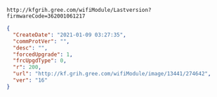 `http://kfgrih.gree.com/wifiModule/Lastversion?firmwareCode=362001061217`

```json
{
  "CreateDate": "2021-01-09 03:27:35",
  "commProtVer": "",
  "desc": "",
  "forcedUpgrade": 1,
  "frcUpgdType": 0,
  "r": 200,
  "url": "http://kf.grih.gree.com/wifiModule/image/13441/274642",
  "ver": "16"
}
```